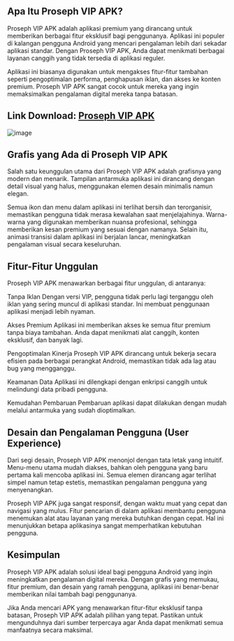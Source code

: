 ## Apa Itu Proseph VIP APK?

Proseph VIP APK adalah aplikasi premium yang dirancang untuk memberikan berbagai fitur eksklusif bagi penggunanya. Aplikasi ini populer di kalangan pengguna Android yang mencari pengalaman lebih dari sekadar aplikasi standar. Dengan Proseph VIP APK, Anda dapat menikmati berbagai layanan canggih yang tidak tersedia di aplikasi reguler.

Aplikasi ini biasanya digunakan untuk mengakses fitur-fitur tambahan seperti pengoptimalan performa, penghapusan iklan, dan akses ke konten premium. Proseph VIP APK sangat cocok untuk mereka yang ingin memaksimalkan pengalaman digital mereka tanpa batasan.

## Link Download: [Proseph VIP APK](https://apkmodjoy.net/id/proseph-vip/)
![image](https://github.com/user-attachments/assets/4f9ce03d-4bae-4aeb-a028-b17d8224ae96)


## Grafis yang Ada di Proseph VIP APK

Salah satu keunggulan utama dari Proseph VIP APK adalah grafisnya yang modern dan menarik. Tampilan antarmuka aplikasi ini dirancang dengan detail visual yang halus, menggunakan elemen desain minimalis namun elegan.

Semua ikon dan menu dalam aplikasi ini terlihat bersih dan terorganisir, memastikan pengguna tidak merasa kewalahan saat menjelajahinya. Warna-warna yang digunakan memberikan nuansa profesional, sehingga memberikan kesan premium yang sesuai dengan namanya. Selain itu, animasi transisi dalam aplikasi ini berjalan lancar, meningkatkan pengalaman visual secara keseluruhan.

## Fitur-Fitur Unggulan

Proseph VIP APK menawarkan berbagai fitur unggulan, di antaranya:

Tanpa Iklan
Dengan versi VIP, pengguna tidak perlu lagi terganggu oleh iklan yang sering muncul di aplikasi standar. Ini membuat penggunaan aplikasi menjadi lebih nyaman.

Akses Premium
Aplikasi ini memberikan akses ke semua fitur premium tanpa biaya tambahan. Anda dapat menikmati alat canggih, konten eksklusif, dan banyak lagi.

Pengoptimalan Kinerja
Proseph VIP APK dirancang untuk bekerja secara efisien pada berbagai perangkat Android, memastikan tidak ada lag atau bug yang mengganggu.

Keamanan Data
Aplikasi ini dilengkapi dengan enkripsi canggih untuk melindungi data pribadi pengguna.

Kemudahan Pembaruan
Pembaruan aplikasi dapat dilakukan dengan mudah melalui antarmuka yang sudah dioptimalkan.

## Desain dan Pengalaman Pengguna (User Experience)

Dari segi desain, Proseph VIP APK menonjol dengan tata letak yang intuitif. Menu-menu utama mudah diakses, bahkan oleh pengguna yang baru pertama kali mencoba aplikasi ini. Semua elemen dirancang agar terlihat simpel namun tetap estetis, memastikan pengalaman pengguna yang menyenangkan.

Proseph VIP APK juga sangat responsif, dengan waktu muat yang cepat dan navigasi yang mulus. Fitur pencarian di dalam aplikasi membantu pengguna menemukan alat atau layanan yang mereka butuhkan dengan cepat. Hal ini menunjukkan betapa aplikasinya sangat memperhatikan kebutuhan pengguna.

## Kesimpulan

Proseph VIP APK adalah solusi ideal bagi pengguna Android yang ingin meningkatkan pengalaman digital mereka. Dengan grafis yang memukau, fitur premium, dan desain yang ramah pengguna, aplikasi ini benar-benar memberikan nilai tambah bagi penggunanya.

Jika Anda mencari APK yang menawarkan fitur-fitur eksklusif tanpa batasan, Proseph VIP APK adalah pilihan yang tepat. Pastikan untuk mengunduhnya dari sumber terpercaya agar Anda dapat menikmati semua manfaatnya secara maksimal.

<!--

**Here are some ideas to get you started:**

🙋‍♀️ A short introduction - what is your organization all about?
🌈 Contribution guidelines - how can the community get involved?
👩‍💻 Useful resources - where can the community find your docs? Is there anything else the community should know?
🍿 Fun facts - what does your team eat for breakfast?
🧙 Remember, you can do mighty things with the power of [Markdown](https://docs.github.com/github/writing-on-github/getting-started-with-writing-and-formatting-on-github/basic-writing-and-formatting-syntax)
-->
